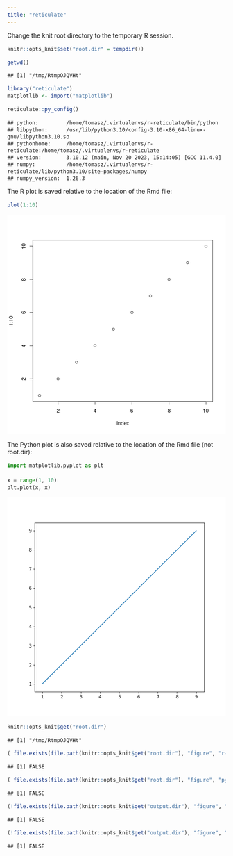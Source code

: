 ```yaml
---
title: "reticulate"
---
```


Change the knit root directory to the temporary R session.


```r
knitr::opts_knit$set("root.dir" = tempdir())
```


```r
getwd()
```

```
## [1] "/tmp/RtmpOJQVHt"
```


```r
library("reticulate")
matplotlib <- import("matplotlib")
```


```r
reticulate::py_config()
```

```
## python:         /home/tomasz/.virtualenvs/r-reticulate/bin/python
## libpython:      /usr/lib/python3.10/config-3.10-x86_64-linux-gnu/libpython3.10.so
## pythonhome:     /home/tomasz/.virtualenvs/r-reticulate:/home/tomasz/.virtualenvs/r-reticulate
## version:        3.10.12 (main, Nov 20 2023, 15:14:05) [GCC 11.4.0]
## numpy:          /home/tomasz/.virtualenvs/r-reticulate/lib/python3.10/site-packages/numpy
## numpy_version:  1.26.3
```

The R plot is saved relative to the location of the Rmd file:


```r
plot(1:10)
```

![plot of chunk r-plot](figure/r-plot-1.png)

The Python plot is also saved relative to the location of the Rmd file (not root.dir):


```python
import matplotlib.pyplot as plt

x = range(1, 10)
plt.plot(x, x)
```

![plot of chunk py-plot](figure/py-plot-1.png)


```r
knitr::opts_knit$get("root.dir")
```

```
## [1] "/tmp/RtmpOJQVHt"
```

```r
( file.exists(file.path(knitr::opts_knit$get("root.dir"), "figure", "r-plot-1.png")))    #stop("figure saved in wrong place")
```

```
## [1] FALSE
```

```r
( file.exists(file.path(knitr::opts_knit$get("root.dir"), "figure", "py-plot-1.png")))   #stop("figure saved in wrong place")
```

```
## [1] FALSE
```

```r
(!file.exists(file.path(knitr::opts_knit$get("output.dir"), "figure", "r-plot-1.png")))  #stop("figure saved in wrong place")
```

```
## [1] FALSE
```

```r
(!file.exists(file.path(knitr::opts_knit$get("output.dir"), "figure", "py-plot-1.png"))) #stop("figure saved in wrong place")
```

```
## [1] FALSE
```
